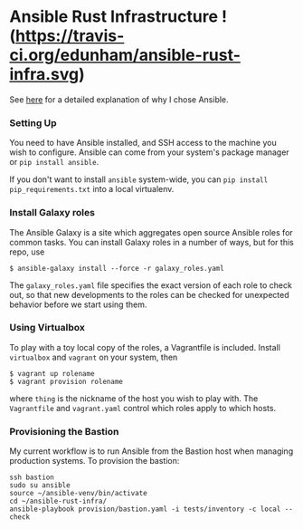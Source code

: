 # Ansible Rust Infrastructure !(https://travis-ci.org/edunham/ansible-rust-infra.svg)

See [here](http://edunham.net/2015/06/05/configuration_management_comparison.html)
for a detailed explanation of why I chose Ansible.

### Setting Up

You need to have Ansible installed, and SSH access to the machine you wish to
configure. Ansible can come from your system's package manager or `pip install
ansible`. 

If you don't want to install `ansible` system-wide, you can `pip install
pip_requirements.txt` into a local virtualenv. 

### Install Galaxy roles

The Ansible Galaxy is a site which aggregates open source Ansible roles for
common tasks. You can install Galaxy roles in a number of ways, but for this
repo, use

```
$ ansible-galaxy install --force -r galaxy_roles.yaml
```

The `galaxy_roles.yaml` file specifies the exact version of each role to check
out, so that new developments to the roles can be checked for unexpected
behavior before we start using them. 

### Using Virtualbox

To play with a toy local copy of the roles, a Vagrantfile is included. Install
`virtualbox` and `vagrant` on your system, then

```
$ vagrant up rolename
$ vagrant provision rolename
```

where `thing` is the nickname of the host you wish to play with. The
`Vagrantfile` and `vagrant.yaml` control which roles apply to which hosts. 

### Provisioning the Bastion

My current workflow is to run Ansible from the Bastion host when managing
production systems. To provision the bastion: 

```
ssh bastion
sudo su ansible
source ~/ansible-venv/bin/activate
cd ~/ansible-rust-infra/
ansible-playbook provision/bastion.yaml -i tests/inventory -c local --check
```
